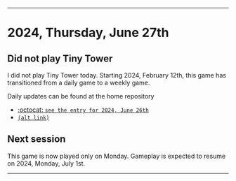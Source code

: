 
***

# 2024, Thursday, June 27th

## Did not play Tiny Tower

<!-- TODO: For each weekly entry, make sure the date is correct. The day of the week should be modified in 4 places !-->

I did not play Tiny Tower today. Starting 2024, February 12th, this game has transitioned from a daily game to a weekly game.

Daily updates can be found at the home repository

- [:octocat: `see the entry for 2024, June 26th`](https://github.com/seanpm2001/SeansLifeArchive_Images_TinyTower/tree/master/tiny%20tower/2024/06_June/26/) 
- [`(alt link)`](/tiny%20tower/2024/06_June/26/)

## Next session

This game is now played only on Monday. Gameplay is expected to resume on 2024, Monday, July 1st.

***
